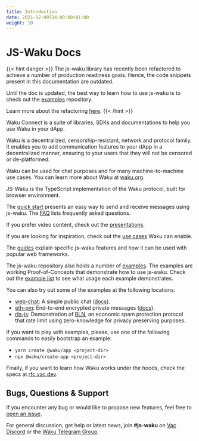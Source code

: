 ```yaml
---
title: Introduction
date: 2021-12-09T14:00:00+01:00
weight: 10
---
```


# JS-Waku Docs

{{< hint danger >}}
The js-waku library has recently been refactored to achieve a number of production readiness goals.
Hence, the code snippets present in this documentation are outdated.

Until the doc is updated, the best way to learn how to use js-waku is to check out the [examples](https://github.com/waku-org/js-waku-examples) repository.

Learn more about the refactoring [here](https://github.com/waku-org/js-waku/issues/802).
{{< /hint >}}

Waku Connect is a suite of libraries, SDKs and documentations to help you use Waku in your dApp.

Waku is a decentralized, censorship-resistant, network and protocol family.
It enables you to add communication features to your dApp in a decentralized manner,
ensuring to your users that they will not be censored or de-platformed.

Waku can be used for chat purposes and for many machine-to-machine use cases.
You can learn more about Waku at [waku.org](https://waku.org).

JS-Waku is the TypeScript implementation of the Waku protocol,
built for browser environment.

The [quick start](/docs/quick_start/) presents an easy way to send and receive messages using js-waku.
The [FAQ](/docs/faq/) lists frequently asked questions.

If you prefer video content, check out the [presentations](/docs/presentations).

If you are looking for inspiration, check out the [use cases](/docs/use_cases) Waku can enable.

The [guides](/docs/guides) explain specific js-waku features
and how it can be used with popular web frameworks.

The js-waku repository also holds a number of [examples](https://github.com/status-im/js-waku/tree/main/examples).
The examples are working Proof-of-Concepts that demonstrate how to use js-waku.
Check out the [example list](/docs/examples/) to see what usage each example demonstrates.

You can also try out some of the examples at the following locations:

- [web-chat](https://examples.waku.org/web-chat): A simple public chat ([docs](/docs/examples/#web-chat-app)).
- [eth-pm](https://examples.waku.org/eth-pm): End-to-end encrypted private messages
  ([docs](/docs/examples/#ethereum-private-message-web-app)).
- [rln-js](https://examples.waku.org/rln-js): Demonstration of [RLN](https://rfc.vac.dev/spec/32/),
  an economic spam protection protocol that rate limit using zero-knowledge for privacy preserving purposes.

If you want to play with examples, please, use one of the following commands to easily bootstrap an example:
- `yarn create @waku/app <project-dir>`
- `npx @waku/create-app <project-dir>`

Finally, if you want to learn how Waku works under the hoods, check the specs at [rfc.vac.dev](https://rfc.vac.dev/).

## Bugs, Questions & Support

If you encounter any bug or would like to propose new features, feel free to [open an issue](https://github.com/waku-org/js-waku/issues/new/).

For general discussion, get help or latest news,
join **#js-waku** on [Vac Discord](https://discord.gg/j5pGbn7MHZ) or the [Waku Telegram Group](https://t.me/waku_org).
